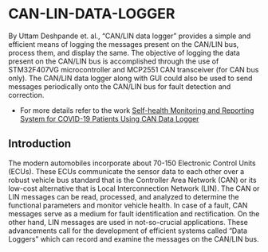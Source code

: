 # CAN-LIN-DATA-LOGGER

By Uttam Deshpande et. al.,
“CAN/LIN data logger” provides a simple and efficient means of logging the messages present on the CAN/LIN bus, process them, and display the same. The objective of logging the data present on the CAN/LIN bus is accomplished through the use of STM32F407VG microcontroller and MCP2551 CAN transceiver (for CAN bus only). The CAN/LIN data logger along with GUI could also be used to send messages periodically onto the CAN/LIN bus for fault detection and correction. 
* For more details refer to the work  [Self-health Monitoring and Reporting System for COVID-19 Patients Using CAN Data Logger](https://doi.org/10.30564/jcsr.v3i3.3487)

## Introduction
The modern automobiles incorporate about 70-150 Electronic Control Units (ECUs). These ECUs communicate the sensor data to each other over a robust vehicle bus standard that is the Controller Area Network (CAN) or its low-cost alternative that is Local Interconnection Network (LIN). The CAN or LIN messages can be read, processed, and analyzed to determine the functional parameters and monitor vehicle health. In case of a fault, CAN messages serve as a medium for fault identification and rectification. On the other hand, LIN messages are used in not-so-crucial applications. These advancements call for the development of efficient systems called “Data Loggers” which can record and examine the messages on the CAN/LIN bus.

